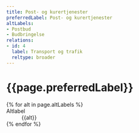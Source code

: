 ```yaml
---
title: Post- og kurertjenester
preferredLabel: Post- og kurertjenester
altLabels:
- Postbud
- Budbringelse
relations:
- id: 4
  label: Transport og trafik
  reltype: broader
---
```


<h1>{{page.preferredLabel}}</h1>
<dl>
{% for alt in page.altLabels %}
  <dt>Altlabel</dt>
  <dd>{{alt}}</dd>
{% endfor %}
</dl>
